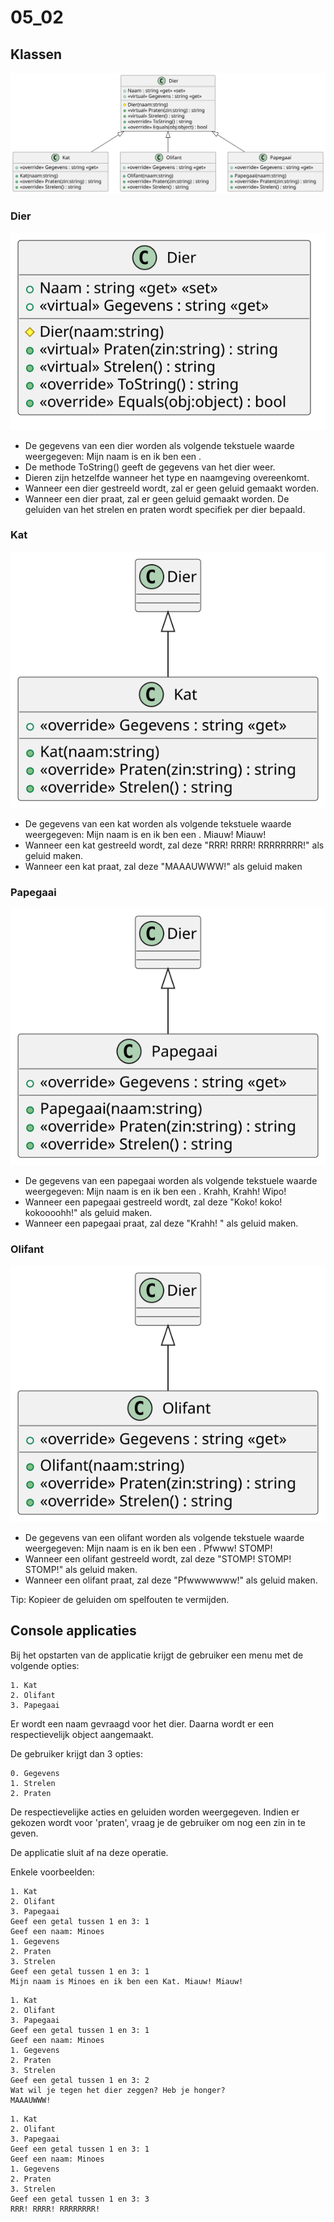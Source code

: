 # 05_02

## Klassen

![Klassediagram](svg/Overview.svg)

### Dier

![Klassediagram](svg/Dier.svg)

- De gegevens van een dier worden als volgende tekstuele waarde weergegeven:
Mijn naam is <Naam> en ik ben een <klassenaam>.
- De methode ToString() geeft de gegevens van het dier weer.
- Dieren zijn hetzelfde wanneer het type en naamgeving overeenkomt.
- Wanneer een dier gestreeld wordt, zal er geen geluid gemaakt worden.
- Wanneer een dier praat, zal er geen geluid gemaakt worden. De geluiden van het strelen en praten wordt specifiek per dier bepaald.

### Kat

![Klassediagram](svg/Kat.svg)

- De gegevens van een kat worden als volgende tekstuele waarde weergegeven:
Mijn naam is <Naam> en ik ben een <klassenaam>. Miauw! Miauw!
- Wanneer een kat gestreeld wordt, zal deze "RRR! RRRR! RRRRRRRR!" als geluid maken.
- Wanneer een kat praat, zal deze "MAAAUWWW!" als geluid maken

### Papegaai

![Klassediagram](svg/Papegaai.svg)

- De gegevens van een papegaai worden als volgende tekstuele waarde weergegeven:
Mijn naam is <Naam> en ik ben een <klassenaam>. Krahh, Krahh! Wipo!
- Wanneer een papegaai gestreeld wordt, zal deze "Koko! koko! kokoooohh!" als geluid maken.
- Wanneer een papegaai praat, zal deze "Krahh! <zin>" als geluid maken.

### Olifant

![Klassediagram](svg/Olifant.svg)

- De gegevens van een olifant worden als volgende tekstuele waarde weergegeven:
Mijn naam is <Naam> en ik ben een <klassenaam>. Pfwww! STOMP!
- Wanneer een olifant gestreeld wordt, zal deze "STOMP! STOMP! STOMP!" als geluid maken.
- Wanneer een olifant praat, zal deze "Pfwwwwwww!" als geluid maken.

Tip: Kopieer de geluiden om spelfouten te vermijden.

## Console applicaties

Bij het opstarten van de applicatie krijgt de gebruiker een menu met de volgende opties:

```
1. Kat
2. Olifant
3. Papegaai
```
Er wordt een naam gevraagd voor het dier. Daarna wordt er een respectievelijk object aangemaakt.

De gebruiker krijgt dan 3 opties:

```
0. Gegevens
1. Strelen
2. Praten
```
De respectievelijke acties en geluiden worden weergegeven. Indien er gekozen wordt voor 'praten', vraag je de gebruiker om nog een zin in te geven.

De applicatie sluit af na deze operatie.

Enkele voorbeelden:
```
1. Kat
2. Olifant
3. Papegaai
Geef een getal tussen 1 en 3: 1
Geef een naam: Minoes
1. Gegevens
2. Praten
3. Strelen
Geef een getal tussen 1 en 3: 1
Mijn naam is Minoes en ik ben een Kat. Miauw! Miauw!
```
```
1. Kat
2. Olifant
3. Papegaai
Geef een getal tussen 1 en 3: 1
Geef een naam: Minoes
1. Gegevens
2. Praten
3. Strelen
Geef een getal tussen 1 en 3: 2
Wat wil je tegen het dier zeggen? Heb je honger?
MAAAUWWW!
```
```
1. Kat
2. Olifant
3. Papegaai
Geef een getal tussen 1 en 3: 1
Geef een naam: Minoes
1. Gegevens
2. Praten
3. Strelen
Geef een getal tussen 1 en 3: 3
RRR! RRRR! RRRRRRRR!
```